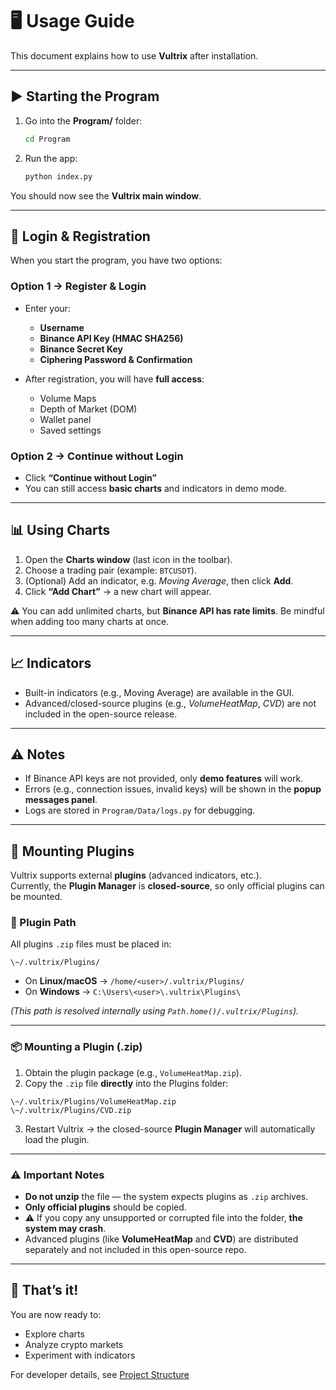 # 🖥️ Usage Guide

This document explains how to use **Vultrix** after installation.  

---

## ▶️ Starting the Program

1. Go into the **Program/** folder:
    ```bash
    cd Program
    ```

2. Run the app:

   ```bash
   python index.py
   ```

You should now see the **Vultrix main window**.

---

## 🔑 Login & Registration

When you start the program, you have two options:

### Option 1 → Register & Login

* Enter your:

  * **Username**
  * **Binance API Key (HMAC SHA256)**
  * **Binance Secret Key**
  * **Ciphering Password & Confirmation**
* After registration, you will have **full access**:

  * Volume Maps
  * Depth of Market (DOM)
  * Wallet panel
  * Saved settings

### Option 2 → Continue without Login

* Click **“Continue without Login”**
* You can still access **basic charts** and indicators in demo mode.

---

## 📊 Using Charts

1. Open the **Charts window** (last icon in the toolbar).
2. Choose a trading pair (example: `BTCUSDT`).
3. (Optional) Add an indicator, e.g. *Moving Average*, then click **Add**.
4. Click **“Add Chart”** → a new chart will appear.

⚠️ You can add unlimited charts, but **Binance API has rate limits**.
Be mindful when adding too many charts at once.

---

## 📈 Indicators

* Built-in indicators (e.g., Moving Average) are available in the GUI.
* Advanced/closed-source plugins (e.g., *VolumeHeatMap*, *CVD*) are not included in the open-source release.

---

## ⚠️ Notes

* If Binance API keys are not provided, only **demo features** will work.
* Errors (e.g., connection issues, invalid keys) will be shown in the **popup messages panel**.
* Logs are stored in `Program/Data/logs.py` for debugging.

---

## 🔌 Mounting Plugins

Vultrix supports external **plugins** (advanced indicators, etc.).  
Currently, the **Plugin Manager** is **closed-source**, so only official plugins can be mounted.

### 📁 Plugin Path

All plugins `.zip` files must be placed in:

```
\~/.vultrix/Plugins/
```

- On **Linux/macOS** → `/home/<user>/.vultrix/Plugins/`  
- On **Windows** → `C:\Users\<user>\.vultrix\Plugins\`  

*(This path is resolved internally using `Path.home()/.vultrix/Plugins`).*

---

### 📦 Mounting a Plugin (.zip)

1. Obtain the plugin package (e.g., `VolumeHeatMap.zip`).  
2. Copy the `.zip` file **directly** into the Plugins folder:
```
\~/.vultrix/Plugins/VolumeHeatMap.zip
\~/.vultrix/Plugins/CVD.zip
```
3. Restart Vultrix → the closed-source **Plugin Manager** will automatically load the plugin.  

---

### ⚠️ Important Notes

- **Do not unzip** the file — the system expects plugins as `.zip` archives.  
- **Only official plugins** should be copied.  
- ⚠️ If you copy any unsupported or corrupted file into the folder, **the system may crash**.  
- Advanced plugins (like **VolumeHeatMap** and **CVD**) are distributed separately and not included in this open-source repo.  

---

## 🎉 That’s it!

You are now ready to:

* Explore charts
* Analyze crypto markets
* Experiment with indicators

For developer details, see [Project Structure](./project-structure.md)